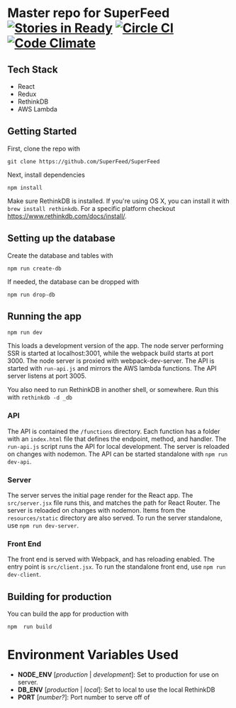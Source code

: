 # Master repo for SuperFeed [![Stories in Ready](https://badge.waffle.io/SuperFeed/SuperFeed.svg?label=ready&title=Ready)](http://waffle.io/SuperFeed/SuperFeed) [![Circle CI](https://circleci.com/gh/SuperFeed/SuperFeed.svg?style=svg)](https://circleci.com/gh/SuperFeed/SuperFeed) [![Code Climate](https://codeclimate.com/github/SuperFeed/SuperFeed/badges/gpa.svg)](https://codeclimate.com/github/SuperFeed/SuperFeed)

## Tech Stack
* React
* Redux
* RethinkDB
* AWS Lambda

## Getting Started

First, clone the repo with

```
git clone https://github.com/SuperFeed/SuperFeed
```

Next, install dependencies

```
npm install
```

Make sure RethinkDB is installed. If you're using OS X, you can install it with `brew install rethinkdb`.
For a specific platform checkout https://www.rethinkdb.com/docs/install/.

## Setting up the database

Create the database and tables with

```
npm run create-db
```

If needed, the database can be dropped with

```
npm run drop-db
```

## Running the app

```
npm run dev
```

This loads a development version of the app.
The node server performing SSR is started at localhost:3001, while the webpack
build starts at port 3000. The node server is proxied with webpack-dev-server.
The API is started with `run-api.js` and mirrors the AWS lambda functions. The
API server listens at port 3005.

You also need to run RethinkDB in another shell, or somewhere. Run this with
`rethinkdb -d _db`

### API

The API is contained the `/functions` directory. Each function has a folder with an `index.html` file
that defines the endpoint, method, and handler. The `run-api.js` script runs the API for local development.
The server is reloaded on changes with nodemon. The API can be started standalone with `npm run dev-api`.

### Server

The server serves the initial page render for the React app. The `src/server.jsx` file runs this, and matches the
path for React Router. The server is reloaded on changes with nodemon. Items from the `resources/static` directory
are also served. To run the server standalone, use `npm run dev-server`.

### Front End

The front end is served with Webpack, and has reloading enabled. The entry point is `src/client.jsx`. To run the
standalone front end, use `npm run dev-client`.

## Building for production

You can build the app for production with

```
npm  run build
```

# Environment Variables Used

* __NODE_ENV__ [_production_ | _development_]: Set to production for use on server.
* __DB_ENV__ [_production_ | _local_]: Set to local to use the local RethinkDB
* __PORT__ [_number?_]: Port number to serve off of
